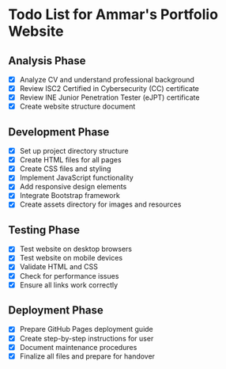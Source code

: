 # Todo List for Ammar's Portfolio Website

## Analysis Phase
- [x] Analyze CV and understand professional background
- [x] Review ISC2 Certified in Cybersecurity (CC) certificate
- [x] Review INE Junior Penetration Tester (eJPT) certificate
- [x] Create website structure document

## Development Phase
- [x] Set up project directory structure
- [x] Create HTML files for all pages
- [x] Create CSS files and styling
- [x] Implement JavaScript functionality
- [x] Add responsive design elements
- [x] Integrate Bootstrap framework
- [x] Create assets directory for images and resources

## Testing Phase
- [x] Test website on desktop browsers
- [x] Test website on mobile devices
- [x] Validate HTML and CSS
- [x] Check for performance issues
- [x] Ensure all links work correctly

## Deployment Phase
- [x] Prepare GitHub Pages deployment guide
- [x] Create step-by-step instructions for user
- [x] Document maintenance procedures
- [x] Finalize all files and prepare for handover
